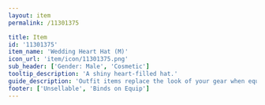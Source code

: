 ```yaml
---
layout: item
permalink: /11301375

title: Item
id: '11301375'
item_name: 'Wedding Heart Hat (M)'
icon_url: 'item/icon/11301375.png'
sub_header: ['Gender: Male', 'Cosmetic']
tooltip_description: 'A shiny heart-filled hat.'
guide_description: 'Outfit items replace the look of your gear when equipped.'
footer: ['Unsellable', 'Binds on Equip']
---
```

